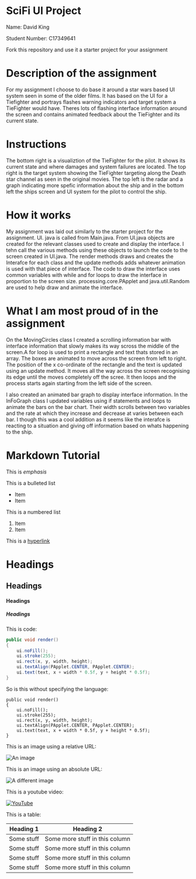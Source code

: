 # SciFi UI Project

Name: David King

Student Number: C17349641

Fork this repository and use it a starter project for your assignment

# Description of the assignment
For my assignment I choose to do base it around a star wars based UI system seen in some of the older films.
It has based on the UI for a Tiefighter and portrays flashes warning indicators and target system a TieFighter would have.
Theres lots of flashing interface information around the screen and contains animated feedback about the TieFighter and its current state. 

# Instructions
The bottom right is a visualiztion of the TieFighter for the pilot. It shows its current state and where damages and system failures are located. The top right is the target system showing the TieFighter targeting along the Death star channel as seen in the original movies. The top left is the radar and a graph indicating more spefic information about the ship and in the bottom left the ships screen and UI system for the pilot to control the ship.

# How it works
My assignment was laid out similarly to the starter project for the assignment. UI. java is called from Main.java. From UI.java objects are created for the relevant classes used to create and display the interface. I tehn call the various methods using these objects to launch the code to the screen created in UI.java. The render methods draws and creates the Interafce for each class and the update methods adds whatever animation is used with that piece of interface. The code to draw the interface uses common variables with while and for loops to draw the interface in proportion to the screen size. processing.core.PApplet
and java.util.Random are used to help draw and animate the interface.

# What I am most proud of in the assignment
On the MovingCircles class I created a scrolling information bar with interface information that slowly makes its way scross the middle of the screen.A for loop is used to print a rectangle and text thats stored in an array. The boxes are animated to move across the screen from left to right. The position of the x co-ordinate of the rectangle and the text is updated using an update method. It moves all the way across the screen recognising its edge until the moves completely off the scree. It then loops and the process starts again starting from the left side of the screen.

I also created an animated bar graph to display interface information. In the InFoGraph class I updated variables using if statements and loops to animate the bars on the bar chart. Their width scrolls between two variables and the rate at which they increase and decrease at varies between each bar. I though this was a cool addition as it seems like the interafce is reacting to a situation and giving off information based on whats happening to the ship.

# Markdown Tutorial

This is *emphasis*

This is a bulleted list

- Item
- Item

This is a numbered list

1. Item
1. Item

This is a [hyperlink](http://bryanduggan.org)

# Headings
## Headings
#### Headings
##### Headings

This is code:

```Java
public void render()
{
	ui.noFill();
	ui.stroke(255);
	ui.rect(x, y, width, height);
	ui.textAlign(PApplet.CENTER, PApplet.CENTER);
	ui.text(text, x + width * 0.5f, y + height * 0.5f);
}
```

So is this without specifying the language:

```
public void render()
{
	ui.noFill();
	ui.stroke(255);
	ui.rect(x, y, width, height);
	ui.textAlign(PApplet.CENTER, PApplet.CENTER);
	ui.text(text, x + width * 0.5f, y + height * 0.5f);
}
```

This is an image using a relative URL:

![An image](images/p8.png)

This is an image using an absolute URL:

![A different image](https://bryanduggandotorg.files.wordpress.com/2019/02/infinite-forms-00045.png?w=595&h=&zoom=2)

This is a youtube video:

[![YouTube](http://img.youtube.com/vi/J2kHSSFA4NU/0.jpg)](https://www.youtube.com/watch?v=J2kHSSFA4NU)

This is a table:

| Heading 1 | Heading 2 |
|-----------|-----------|
|Some stuff | Some more stuff in this column |
|Some stuff | Some more stuff in this column |
|Some stuff | Some more stuff in this column |
|Some stuff | Some more stuff in this column |

